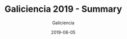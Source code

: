 ---
layout: page
author: Galiciencia
title: Galiciencia 2019 - Summary
description: Galiciencia 2019 video-summary
date: 2019-06-05
link: https://www.youtube.com/watch?v=rTkf0QJ-XGw&t=104s
categories: video
tags: [teacher, galiciencia, hacking, science-fair]
---